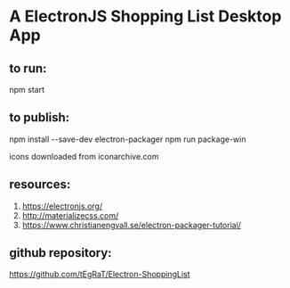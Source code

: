 # A ElectronJS Shopping List Desktop App

## to run:
npm start

## to publish:
npm install --save-dev electron-packager
npm run package-win

icons downloaded from iconarchive.com

## resources:
1. https://electronjs.org/
1. http://materializecss.com/
1. https://www.christianengvall.se/electron-packager-tutorial/

## github repository:
https://github.com/tEgRaT/Electron-ShoppingList
